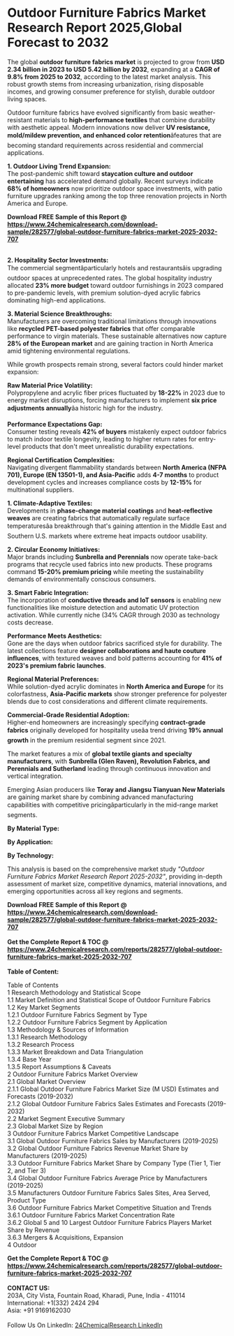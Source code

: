 <h1>Outdoor Furniture Fabrics Market Research Report 2025,Global Forecast to 2032</h1><p>The global <strong>outdoor furniture fabrics market</strong> is projected to grow from <strong>USD 2.34 billion in 2023 to USD 5.42 billion by 2032</strong>, expanding at a <strong>CAGR of 9.8% from 2025 to 2032</strong>, according to the latest market analysis. This robust growth stems from increasing urbanization, rising disposable incomes, and growing consumer preference for stylish, durable outdoor living spaces.</p><p>Outdoor furniture fabrics have evolved significantly from basic weather-resistant materials to <strong>high-performance textiles</strong> that combine durability with aesthetic appeal. Modern innovations now deliver <strong>UV resistance, mold/mildew prevention, and enhanced color retention</strong>âfeatures that are becoming standard requirements across residential and commercial applications.</p><p><strong>1. Outdoor Living Trend Expansion:</strong><br>
The post-pandemic shift toward <strong>staycation culture and outdoor entertaining</strong> has accelerated demand globally. Recent surveys indicate <strong>68% of homeowners</strong> now prioritize outdoor space investments, with patio furniture upgrades ranking among the top three renovation projects in North America and Europe.</p><div><b>Download FREE Sample of this Report @ 
            <a href="https://www.24chemicalresearch.com/download-sample/282577/global-outdoor-furniture-fabrics-market-2025-2032-707">
            https://www.24chemicalresearch.com/download-sample/282577/global-outdoor-furniture-fabrics-market-2025-2032-707</a></b></div><br><p><strong>2. Hospitality Sector Investments:</strong><br>
The commercial segmentâparticularly hotels and restaurantsâis upgrading outdoor spaces at unprecedented rates. The global hospitality industry allocated <strong>23% more budget</strong> toward outdoor furnishings in 2023 compared to pre-pandemic levels, with premium solution-dyed acrylic fabrics dominating high-end applications.</p><p><strong>3. Material Science Breakthroughs:</strong><br>
Manufacturers are overcoming traditional limitations through innovations like <strong>recycled PET-based polyester fabrics</strong> that offer comparable performance to virgin materials. These sustainable alternatives now capture <strong>28% of the European market</strong> and are gaining traction in North America amid tightening environmental regulations.</p><p>While growth prospects remain strong, several factors could hinder market expansion:</p><p><strong>Raw Material Price Volatility:</strong><br>
	Polypropylene and acrylic fiber prices fluctuated by <strong>18-22%</strong> in 2023 due to energy market disruptions, forcing manufacturers to implement <strong>six price adjustments annually</strong>âa historic high for the industry.</p><p><strong>Performance Expectations Gap:</strong><br>
	Consumer testing reveals <strong>42% of buyers</strong> mistakenly expect outdoor fabrics to match indoor textile longevity, leading to higher return rates for entry-level products that don't meet unrealistic durability expectations.</p><p><strong>Regional Certification Complexities:</strong><br>
	Navigating divergent flammability standards between <strong>North America (NFPA 701), Europe (EN 13501-1), and Asia-Pacific</strong> adds <strong>4-7 months</strong> to product development cycles and increases compliance costs by <strong>12-15%</strong> for multinational suppliers.</p><p><strong>1. Climate-Adaptive Textiles:</strong><br>
Developments in <strong>phase-change material coatings</strong> and <strong>heat-reflective weaves</strong> are creating fabrics that automatically regulate surface temperaturesâa breakthrough that's gaining attention in the Middle East and Southern U.S. markets where extreme heat impacts outdoor usability.</p><p><strong>2. Circular Economy Initiatives:</strong><br>
Major brands including <strong>Sunbrella and Perennials</strong> now operate take-back programs that recycle used fabrics into new products. These programs command <strong>15-20% premium pricing</strong> while meeting the sustainability demands of environmentally conscious consumers.</p><p><strong>3. Smart Fabric Integration:</strong><br>
The incorporation of <strong>conductive threads and IoT sensors</strong> is enabling new functionalities like moisture detection and automatic UV protection activation. While currently niche (34% CAGR through 2030 as technology costs decrease.</p><p><strong>Performance Meets Aesthetics:</strong><br>
	Gone are the days when outdoor fabrics sacrificed style for durability. The latest collections feature <strong>designer collaborations and haute couture influences</strong>, with textured weaves and bold patterns accounting for <strong>41% of 2023's premium fabric launches</strong>.</p><p><strong>Regional Material Preferences:</strong><br>
	While solution-dyed acrylic dominates in <strong>North America and Europe</strong> for its colorfastness, <strong>Asia-Pacific markets</strong> show stronger preference for polyester blends due to cost considerations and different climate requirements.</p><p><strong>Commercial-Grade Residential Adoption:</strong><br>
	Higher-end homeowners are increasingly specifying <strong>contract-grade fabrics</strong> originally developed for hospitality useâa trend driving <strong>19% annual growth</strong> in the premium residential segment since 2021.</p><p>The market features a mix of <strong>global textile giants and specialty manufacturers</strong>, with <strong>Sunbrella (Glen Raven), Revolution Fabrics, and Perennials and Sutherland</strong> leading through continuous innovation and vertical integration.</p><p>Emerging Asian producers like <strong>Toray and Jiangsu Tianyuan New Materials</strong> are gaining market share by combining advanced manufacturing capabilities with competitive pricingâparticularly in the mid-range market segments.</p><p><strong>By Material Type:</strong></p><p><strong>By Application:</strong></p><p><strong>By Technology:</strong></p><p>This analysis is based on the comprehensive market study <em>"Outdoor Furniture Fabrics Market Research Report 2025-2032"</em>, providing in-depth assessment of market size, competitive dynamics, material innovations, and emerging opportunities across all key regions and segments.</p><div><b>Download FREE Sample of this Report @ 
            <a href="https://www.24chemicalresearch.com/download-sample/282577/global-outdoor-furniture-fabrics-market-2025-2032-707">
            https://www.24chemicalresearch.com/download-sample/282577/global-outdoor-furniture-fabrics-market-2025-2032-707</a></b></div><br><div><b>Get the Complete Report & TOC @ 
            <a href="https://www.24chemicalresearch.com/reports/282577/global-outdoor-furniture-fabrics-market-2025-2032-707">
            https://www.24chemicalresearch.com/reports/282577/global-outdoor-furniture-fabrics-market-2025-2032-707</a></b></div><br>
            <b>Table of Content:</b><p>Table of Contents<br />
1 Research Methodology and Statistical Scope<br />
1.1 Market Definition and Statistical Scope of Outdoor Furniture Fabrics<br />
1.2 Key Market Segments<br />
1.2.1 Outdoor Furniture Fabrics Segment by Type<br />
1.2.2 Outdoor Furniture Fabrics Segment by Application<br />
1.3 Methodology & Sources of Information<br />
1.3.1 Research Methodology<br />
1.3.2 Research Process<br />
1.3.3 Market Breakdown and Data Triangulation<br />
1.3.4 Base Year<br />
1.3.5 Report Assumptions & Caveats<br />
2 Outdoor Furniture Fabrics Market Overview<br />
2.1 Global Market Overview<br />
2.1.1 Global Outdoor Furniture Fabrics Market Size (M USD) Estimates and Forecasts (2019-2032)<br />
2.1.2 Global Outdoor Furniture Fabrics Sales Estimates and Forecasts (2019-2032)<br />
2.2 Market Segment Executive Summary<br />
2.3 Global Market Size by Region<br />
3 Outdoor Furniture Fabrics Market Competitive Landscape<br />
3.1 Global Outdoor Furniture Fabrics Sales by Manufacturers (2019-2025)<br />
3.2 Global Outdoor Furniture Fabrics Revenue Market Share by Manufacturers (2019-2025)<br />
3.3 Outdoor Furniture Fabrics Market Share by Company Type (Tier 1, Tier 2, and Tier 3)<br />
3.4 Global Outdoor Furniture Fabrics Average Price by Manufacturers (2019-2025)<br />
3.5 Manufacturers Outdoor Furniture Fabrics Sales Sites, Area Served, Product Type<br />
3.6 Outdoor Furniture Fabrics Market Competitive Situation and Trends<br />
3.6.1 Outdoor Furniture Fabrics Market Concentration Rate<br />
3.6.2 Global 5 and 10 Largest Outdoor Furniture Fabrics Players Market Share by Revenue<br />
3.6.3 Mergers & Acquisitions, Expansion<br />
4 Outdoor</p><div><b>Get the Complete Report & TOC @ 
            <a href="https://www.24chemicalresearch.com/reports/282577/global-outdoor-furniture-fabrics-market-2025-2032-707">
            https://www.24chemicalresearch.com/reports/282577/global-outdoor-furniture-fabrics-market-2025-2032-707</a></b></div><br><b>CONTACT US:</b><br>
            203A, City Vista, Fountain Road, Kharadi, Pune, India - 411014<br>
            International: +1(332) 2424 294<br>
            Asia: +91 9169162030 <br><br>
            Follow Us On LinkedIn: <a href="https://www.linkedin.com/company/24chemicalresearch/">24ChemicalResearch LinkedIn</a>